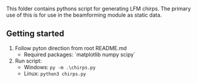 This folder contains pythons script for generating LFM chirps.
The primary use of this is for use in the beamforming module as static data.

## Getting started

1. Follow pyton direction from root README.md
   - Required packages: ´matplotlib numpy scipy´
2. Run script:
   - Windows: `py -m .\chirps.py`
   - Linux: `python3 chirps.py`
